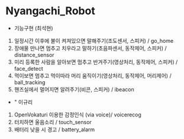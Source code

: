 # Nyangachi_Robot

* 기능구현 (최석현)
1. 일정시간 이후에 불이 켜져있으면 말해주기(조도센서, 스피커) / go_home
2. 장애물 만나면 멈추고 치우라고 말하기(초음파센서, 동작제어, 스피커) / distance_sensor
3. 미리 등록한 사람을 알아보면 멈추고 반겨주기(영상처리, 동작제어, 스피커) / face_detect
4. 먹이보면 멈추고 먹이따라 머리 움직이기(영상처리, 동작제어, 머리제어) / ball_tracking
5. 핸즈실에서 멀어지면 알려주기(비콘, 스피커) / ibeacon

* " 이규리
1. OpenVokaturi 이용한 감정인식 (via voice)/ voicerecog
2. 터치하면 울음소리 / touch_sensor
3. 배터리 낮을 시 경고 / battery_alarm
